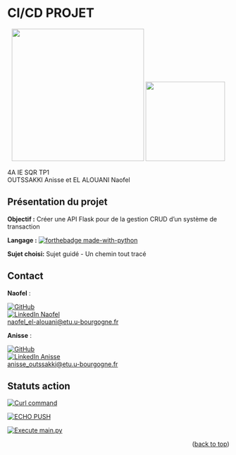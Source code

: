 <a name="readme-top"></a>

# CI/CD PROJET


<p align="center">
  <img src="https://user-images.githubusercontent.com/93181410/166483696-8a4daae2-d6e3-4a61-b425-f5118cc6e085.png" width="300"/>
  <img src="https://user-images.githubusercontent.com/93181410/210587101-8d27cb1b-14ed-4bad-8c16-a579c4ad7289.png" width="180"/>
</p>

4A IE SQR TP1  
OUTSSAKKI Anisse et EL ALOUANI Naofel

## Présentation du projet

**Objectif :** Créer une API Flask pour de la gestion CRUD d’un système de transaction

**Langage :** [![forthebadge made-with-python](http://ForTheBadge.com/images/badges/made-with-python.svg)](https://www.python.org/)

**Sujet choisi:** Sujet guidé - Un chemin tout tracé

## Contact

**Naofel** : 

[![GitHub][github-shield1]][github-url]     
[![LinkedIn Naofel][linkedin-shield]][linkedin-url]    
naofel_el-alouani@etu.u-bourgogne.fr


**Anisse** : 

[![GitHub][github-shield2]][github-url1]   
[![LinkedIn Anisse][linkedin-shield]][linkedin-url2]  
anisse_outssakki@etu.u-bourgogne.fr



## Statuts action

[![Curl command](https://github.com/Naofel-eal/4A_SQR_CI-CD/actions/workflows/curl.yml/badge.svg)](https://github.com/Naofel-eal/4A_SQR_CI-CD/actions/workflows/curl.yml)

[![ECHO PUSH](https://github.com/Naofel-eal/4A_SQR_CI-CD/actions/workflows/echoPush.yml/badge.svg)](https://github.com/Naofel-eal/4A_SQR_CI-CD/actions/workflows/echoPush.yml)

[![Execute main.py](https://github.com/Naofel-eal/4A_SQR_CI-CD/actions/workflows/pythonMain.yml/badge.svg)](https://github.com/Naofel-eal/4A_SQR_CI-CD/actions/workflows/pythonMain.yml)

<p align="right">(<a href="#readme-top">back to top</a>)</p>

[linkedin-shield]: https://img.shields.io/badge/-LinkedIn-black.svg?style=for-the-badge&logo=linkedin&colorB=555
[linkedin-url]: https://www.linkedin.com/in/naofel-el-alouani-83a947197/
[linkedin-url2]: https://www.linkedin.com/in/anisse-outssakki-101926199/
[github-shield1]: https://img.shields.io/github/followers/AnisseO?style=social
[github-shield2]: https://img.shields.io/github/followers/Naofel-eal?style=social
[github-url]: https://github.com/Naofel-eal
[github-url1]: https://github.com/AnisseO
[mail-shield]: https://www.icone-png.com/png/10/9870.png
